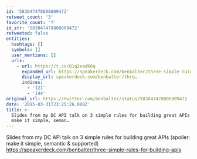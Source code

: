 ```yaml
---
id: '583047478808809472'
retweet_count: '3'
favorite_count: '7'
id_str: '583047478808809472'
retweeted: false
entities:
  hashtags: []
  symbols: []
  user_mentions: []
  urls:
    - url: https://t.co/Q1q2eadK6q
      expanded_url: https://speakerdeck.com/benbalter/three-simple-rules-for-building-apis
      display_url: speakerdeck.com/benbalter/thre…
      indices:
        - '121'
        - '144'
original_url: https://twitter.com/benbalter/status/583047478808809472
date: '2015-03-31T23:25:26.000Z'
title: >-
  Slides from my DC API talk on 3 simple rules for building great APIs (spoiler:
  make it simple, seman…
---
```


Slides from my DC API talk on 3 simple rules for building great APIs (spoiler: make it simple, semantic &amp; supported) https://speakerdeck.com/benbalter/three-simple-rules-for-building-apis
